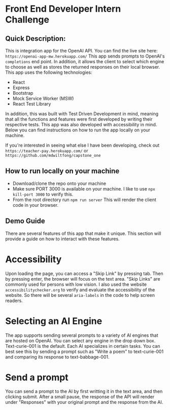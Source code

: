 # Front End Developer Intern Challenge

## Quick Description:

This is integration app for the OpenAI API. You can find the live site here: `https://openai-app-mw.herokuapp.com/` This app sends prompts to OpenAI's `completions` end point. In addition, it allows the client to select which engine to choose as well as stores the returned responses on their local browser. This app uses the following technologies:

- React
- Express
- Bootstrap
- Mock Service Worker (MSW)
- React Test Library

In addition, this was built with Test Driven Development in mind, meaning that all the functions and features were first developed by writing their respective tests. This app was also developed with accessibility in mind. Below you can find instructions on how to run the app locally on your machine.

If you're interested in seeing what else I have been developing, check out `https://teacher-pay.herokuapp.com/` or `https://github.com/mdwiltfong/capstone_one`

## How to run locally on your machine

- Download/clone the repo onto your machine
- Make sure PORT 3000 is available on your machine. I like to use `npx kill-port 3000` to verify this.
- From the root directory run `npm run server` This will render the client code in your browser.

## Demo Guide

There are several features of this app that make it unique. This section will provide a guide on how to interact with these features.

# Accessibility

Upon loading the page, you can access a "Skip Link" by pressing tab. Then by pressing enter, the browser will focus on the text area. "Skip Links" are commonly used for persons with low vision. I also used the website `accessibilitychecker.org` to verify and evaluate the accessibility of the website. So there will be several `aria-labels` in the code to help screen readers.

# Selecting an AI Engine

The app supports sending several prompts to a variety of AI engines that are hosted on OpenAI. You can select any engine in the drop down box. Text-curie-001 is the default. Each AI specializes in certain tasks. You can best see this by sending a prompt such as "Write a poem" to text-curie-001 and comparing its response to text-babbage-001.

# Send a prompt

You can send a prompt to the AI by first writting it in the text area, and then clicking submit. After a small pause, the response of the API will render under "Responses" with your original prompt and the response from the AI.
